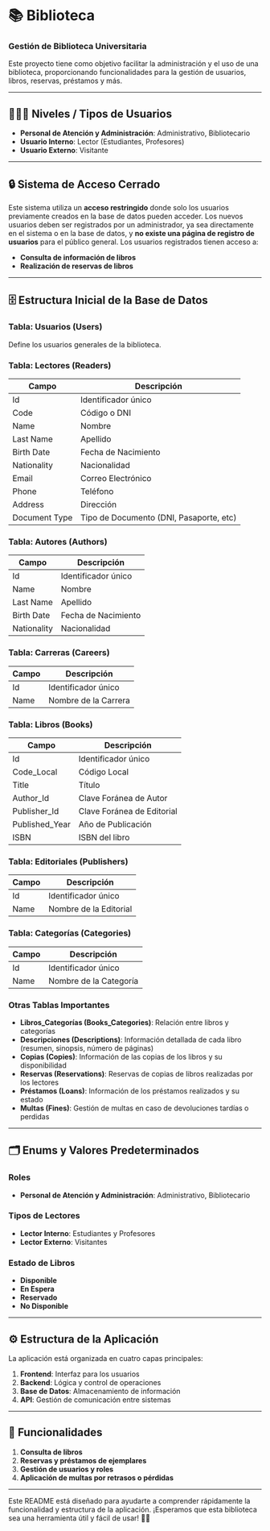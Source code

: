 # 📚 Biblioteca

### Gestión de Biblioteca Universitaria

Este proyecto tiene como objetivo facilitar la administración y el uso de una biblioteca, proporcionando funcionalidades para la gestión de usuarios, libros, reservas, préstamos y más.

---

## 🧑‍🤝‍🧑 Niveles / Tipos de Usuarios

- **Personal de Atención y Administración**: Administrativo, Bibliotecario
- **Usuario Interno**: Lector (Estudiantes, Profesores)
- **Usuario Externo**: Visitante

---

## 🔒 Sistema de Acceso Cerrado

Este sistema utiliza un **acceso restringido** donde solo los usuarios previamente creados en la base de datos pueden acceder. Los nuevos usuarios deben ser registrados por un administrador, ya sea directamente en el sistema o en la base de datos, y **no existe una página de registro de usuarios** para el público general. Los usuarios registrados tienen acceso a:

- **Consulta de información de libros**
- **Realización de reservas de libros**

---

## 🗄️ Estructura Inicial de la Base de Datos

### **Tabla: Usuarios (Users)**
Define los usuarios generales de la biblioteca.

### **Tabla: Lectores (Readers)**
| Campo         | Descripción                      |
|---------------|----------------------------------|
| Id            | Identificador único              |
| Code          | Código o DNI                     |
| Name          | Nombre                           |
| Last Name     | Apellido                         |
| Birth Date    | Fecha de Nacimiento              |
| Nationality   | Nacionalidad                     |
| Email         | Correo Electrónico               |
| Phone         | Teléfono                         |
| Address       | Dirección                        |
| Document Type | Tipo de Documento (DNI, Pasaporte, etc) |

### **Tabla: Autores (Authors)**
| Campo         | Descripción                      |
|---------------|----------------------------------|
| Id            | Identificador único              |
| Name          | Nombre                           |
| Last Name     | Apellido                         |
| Birth Date    | Fecha de Nacimiento              |
| Nationality   | Nacionalidad                     |

### **Tabla: Carreras (Careers)**
| Campo         | Descripción |
|---------------|-------------|
| Id            | Identificador único |
| Name          | Nombre de la Carrera |

### **Tabla: Libros (Books)**
| Campo           | Descripción                           |
|-----------------|---------------------------------------|
| Id              | Identificador único                   |
| Code_Local      | Código Local                          |
| Title           | Título                                |
| Author_Id       | Clave Foránea de Autor                |
| Publisher_Id    | Clave Foránea de Editorial            |
| Published_Year  | Año de Publicación                    |
| ISBN            | ISBN del libro                        |

### **Tabla: Editoriales (Publishers)**
| Campo         | Descripción |
|---------------|-------------|
| Id            | Identificador único |
| Name          | Nombre de la Editorial |

### **Tabla: Categorías (Categories)**
| Campo         | Descripción |
|---------------|-------------|
| Id            | Identificador único |
| Name          | Nombre de la Categoría |

### **Otras Tablas Importantes**
- **Libros_Categorías (Books_Categories)**: Relación entre libros y categorías
- **Descripciones (Descriptions)**: Información detallada de cada libro (resumen, sinopsis, número de páginas)
- **Copias (Copies)**: Información de las copias de los libros y su disponibilidad
- **Reservas (Reservations)**: Reservas de copias de libros realizadas por los lectores
- **Préstamos (Loans)**: Información de los préstamos realizados y su estado
- **Multas (Fines)**: Gestión de multas en caso de devoluciones tardías o perdidas

---

## 🗂️ Enums y Valores Predeterminados

### Roles
- **Personal de Atención y Administración**: Administrativo, Bibliotecario

### Tipos de Lectores
- **Lector Interno**: Estudiantes y Profesores
- **Lector Externo**: Visitantes

### Estado de Libros
- **Disponible**
- **En Espera**
- **Reservado**
- **No Disponible**

---

## ⚙️ Estructura de la Aplicación

La aplicación está organizada en cuatro capas principales:

1. **Frontend**: Interfaz para los usuarios
2. **Backend**: Lógica y control de operaciones
3. **Base de Datos**: Almacenamiento de información
4. **API**: Gestión de comunicación entre sistemas

---

## 🌟 Funcionalidades

1. **Consulta de libros**
2. **Reservas y préstamos de ejemplares**
3. **Gestión de usuarios y roles**
4. **Aplicación de multas por retrasos o pérdidas**

--- 

Este README está diseñado para ayudarte a comprender rápidamente la funcionalidad y estructura de la aplicación. ¡Esperamos que esta biblioteca sea una herramienta útil y fácil de usar! 📖✨
